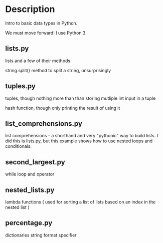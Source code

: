 # Description

Intro to basic data types in Python.

We must move forward! I use Python 3.

## lists.py

lists and a few of their methods

string.split() method to split a string, unsurprisingly

## tuples.py

tuples, though nothing more than than storing mutliple int input in a tuple

hash function, though only printing the result of using it

## list_comprehensions.py

list comprehensions - a shorthand and very "pythonic" way to build lists. I did this is lists.py, but this example shows how to use nested loops and conditionals.

## second_largest.py

while loop
and operator

## nested_lists.py

lambda functions ( used for sorting a list of lists based on an index in the nested list )

## percentage.py

dictionaries
string format specifier